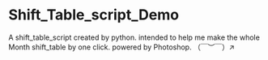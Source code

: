 # Shift_Table_script_Demo
A shift_table_script created by python.
intended to help me make the whole Month shift_table by one click.
powered by Photoshop. （￣︶￣）↗　
